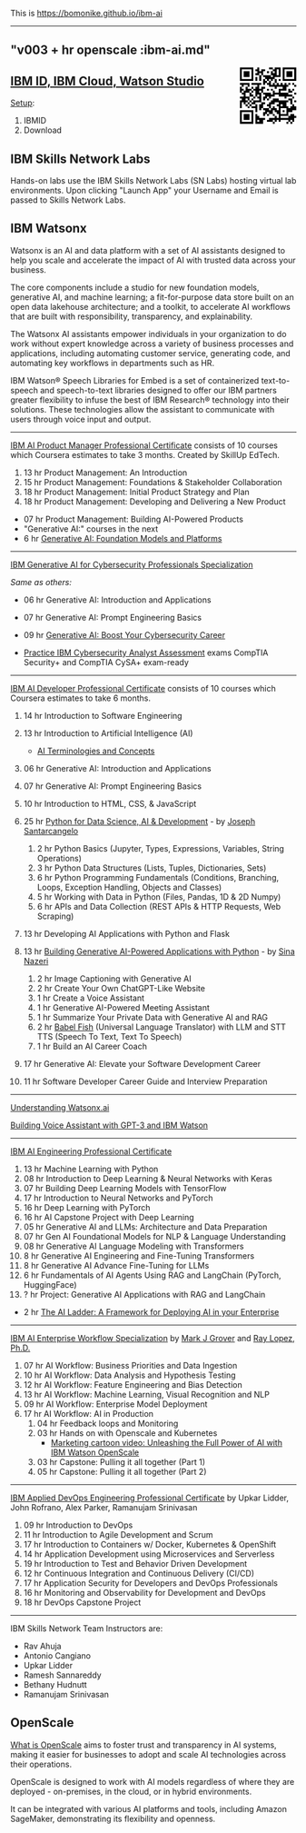 This is <a target="_blank" href="https://bomonike.github.io/ibm-ai/">https://bomonike.github.io/ibm-ai</a>

---
 "v003 + hr openscale :ibm-ai.md"
---

<a target="_blank" href="https://bomonike.github.io/ibm-ai"><img align="right" width="100" height="100" alt="ibm-ai.png" src="https://github.com/bomonike/bomonike.github.io/blob/master/images/ibm-ai.png?raw=true" />

## IBM ID, IBM Cloud, Watson Studio

<a target="_blank" href="https://www.coursera.org/videos/ibm-ai-workflow-business-priorities-data-ingestion/rBnH2?query=ibm&page=7&sortBy=BEST_MATCH&authProvider=mckinsey&source=search">Setup</a>:

1. IBMID
1. Download

## IBM Skills Network Labs

Hands-on labs use the IBM Skills Network Labs (SN Labs)</a> hosting virtual lab environments.
Upon clicking "Launch App" your Username and Email is passed to Skills Network Labs.

## IBM Watsonx

Watsonx is an AI and data platform with a set of AI assistants designed to help you scale and accelerate the impact of AI with trusted data across your business.

The core components include a studio for new foundation models, generative AI, and machine learning; a fit-for-purpose data store built on an open data lakehouse architecture; and a toolkit, to accelerate AI workflows that are built with responsibility, transparency, and explainability.

The Watsonx AI assistants empower individuals in your organization to do work without expert knowledge across a variety of business processes and applications, including automating customer service, generating code, and automating key workflows in departments such as HR.

IBM Watson® Speech Libraries for Embed is a set of containerized text-to-speech and speech-to-text libraries designed to offer our IBM partners greater flexibility to infuse the best of IBM Research® technology into their solutions. These technologies allow the assistant to communicate with users through voice input and output.


<hr />

<a target="_blank" href="https://www.coursera.org/programs/mckinsey-learning-program-uedvm/professional-certificates/ibm-ai-product-manager?authProvider=mckinsey&source=search">IBM AI Product Manager Professional Certificate</a>
consists of 10 courses which Coursera estimates to take 3 months.
Created by SkillUp EdTech.

1. 13 hr Product Management: An Introduction
2. 15 hr Product Management: Foundations & Stakeholder Collaboration
3. 18 hr Product Management: Initial Product Strategy and Plan
4. 18 hr Product Management: Developing and Delivering a New Product
*  07 hr Product Management: Building AI-Powered Products
* "Generative AI:" courses in the next
* 6 hr <a target="_blank" href="https://www.coursera.org/programs/mckinsey-learning-program-uedvm/learn/generative-ai-foundation-models-and-platforms?specialization=ibm-ai-product-manager">Generative AI: Foundation Models and Platforms</a>



<hr />

<a target="_blank" href="https://www.coursera.org/programs/mckinsey-learning-program-uedvm/specializations/generative-ai-for-cybersecurity-professionals?source=search">IBM Generative AI for Cybersecurity Professionals Specialization</a>

<em>Same as others:</em>
* 06 hr Generative AI: Introduction and Applications
* 07 hr Generative AI: Prompt Engineering Basics

* 09 hr <a target="_blank" href="https://www.coursera.org/programs/mckinsey-learning-program-uedvm/learn/generative-ai-boost-your-cybersecurity-career?specialization=generative-ai-for-cybersecurity-professionals">Generative AI: Boost Your Cybersecurity Career</a>

* <a target="_blank" href="https://www.coursera.org/programs/mckinsey-learning-program-uedvm/learn/ibm-cybersecurity-analyst-assessment?authProvider=mckinsey&source=search">Practice IBM Cybersecurity Analyst Assessment</a> exams CompTIA Security+ and CompTIA CySA+ exam-ready


<hr />

<a target="_blank" href="https://www.coursera.org/programs/mckinsey-learning-program-uedvm/professional-certificates/applied-artifical-intelligence-ibm-watson-ai?authProvider=mckinsey&source=search">IBM AI Developer Professional Certificate</a>
consists of 10 courses which Coursera estimates to take 6 months.

1. 14 hr Introduction to Software Engineering
2. 13 hr Introduction to Artificial Intelligence (AI)
   * <a target="_blank" href="https://www.coursera.org/videos/introduction-to-ai/EthVC?query=ai%20&source=search">AI Terminologies and Concepts</a>

3. 06 hr Generative AI: Introduction and Applications
4. 07 hr Generative AI: Prompt Engineering Basics

5. 10 hr Introduction to HTML, CSS, & JavaScript

6. 25 hr <a target="_blank" href="https://www.coursera.org/programs/mckinsey-learning-program-uedvm/learn/python-for-applied-data-science-ai?authProvider=mckinsey&source=search">Python for Data Science, AI & Development</a> - by <a target="_blank" href="https://www.linkedin.com/in/joseph-s-50398b136/">Joseph Santarcangelo</a>
    1. 2 hr Python Basics (Jupyter, Types, Expressions, Variables, String Operations)
    2. 3 hr Python Data Structures (Lists, Tuples, Dictionaries, Sets)
    3. 6 hr Python Programming Fundamentals (Conditions, Branching, Loops, Exception Handling, Objects and Classes)
    4. 5 hr Working with Data in Python (Files, Pandas, 1D & 2D Numpy)
    5. 6 hr APIs and Data Collection (REST APIs & HTTP Requests, Web Scraping)

7. 13 hr Developing AI Applications with Python and Flask


   <a name="BuildingAIPython"></a>

8. 13 hr <a target="_blank" href="https://www.coursera.org/programs/mckinsey-learning-program-uedvm/learn/building-gen-ai-powered-applications?authProvider=mckinsey&source=search">Building Generative AI-Powered Applications with Python</a> - by <a target="_blank" href="https://www.linkedin.com/in/sina-nazeri/">Sina Nazeri</a>
    1. 2 hr Image Captioning with Generative AI
    2. 2 hr Create Your Own ChatGPT-Like Website
    3. 1 hr Create a Voice Assistant
    4. 1 hr Generative AI-Powered Meeting Assistant
    5. 1 hr Summarize Your Private Data with Generative AI and RAG
    6. 2 hr <a target="_blank" href="https://cf-courses-data.static.labs.skills.network/IBMSkillsNetwork-GPXX0PPIEN/labs/Babel_Fish_with_LLM_STT_TTS.md.html">Babel Fish</a> (Universal Language Translator) with LLM and STT TTS (Speech To Text, Text To Speech)
    7. 1 hr Build an AI Career Coach

9. 17 hr Generative AI: Elevate your Software Development Career

10. 11 hr Software Developer Career Guide and Interview Preparation

<hr />

<a target="_blank" href="https://www.coursera.org/videos/building-gen-ai-powered-applications/3isJg?query=ibm&page=8&sortBy=BEST_MATCH&authProvider=mckinsey&source=search">Understanding Watsonx.ai</a>

<a target="_blank" href="https://www.coursera.org/videos/building-gen-ai-powered-applications/TnWsO?query=ibm&page=8&sortBy=BEST_MATCH&authProvider=mckinsey&source=search">Building Voice Assistant with GPT-3 and IBM Watson</a>


<hr />

<a target="_blank" href="https://www.coursera.org/programs/mckinsey-learning-program-uedvm/professional-certificates/ai-engineer?authProvider=mckinsey&source=search">IBM AI Engineering Professional Certificate</a>

1. 13 hr Machine Learning with Python
2. 08 hr Introduction to Deep Learning & Neural Networks with Keras
3. 07 hr Building Deep Learning Models with TensorFlow
4. 17 hr Introduction to Neural Networks and PyTorch
5. 16 hr Deep Learning with PyTorch
6. 16 hr AI Capstone Project with Deep Learning
7. 05 hr Generative AI and LLMs: Architecture and Data Preparation
8. 07 hr Gen AI Foundational Models for NLP & Language Understanding
9. 08 hr Generative AI Language Modeling with Transformers
10. 8 hr Generative AI Engineering and Fine-Tuning Transformers
11. 8 hr Generative AI Advance Fine-Tuning for LLMs
12. 6 hr Fundamentals of AI Agents Using RAG and LangChain (PyTorch, HuggingFace)
13. ? hr Project: Generative AI Applications with RAG and LangChain


* 2 hr <a target="_blank" href="https://www.coursera.org/programs/mckinsey-learning-program-uedvm/learn/ibm-ai-ladder-framework?specialization=ibm-ai-foundations-for-business">The AI Ladder: A Framework for Deploying AI in your Enterprise</a>


<hr />

<a target="_blank" href="https://www.coursera.org/programs/mckinsey-learning-program-uedvm/specializations/ibm-ai-workflow?authProvider=mckinsey&source=search">IBM AI Enterprise Workflow Specialization</a>
by <a target="_blank" href="https://www.linkedin.com/in/markjgrover/">Mark J Grover</a> and
<a target="_blank" href="https://www.linkedin.com/in/raylopez/">Ray Lopez, Ph.D.</a>

1. 07 hr AI Workflow: Business Priorities and Data Ingestion
2. 10 hr AI Workflow: Data Analysis and Hypothesis Testing
3. 12 hr AI Workflow: Feature Engineering and Bias Detection
4. 13 hr AI Workflow: Machine Learning, Visual Recognition and NLP
5. 09 hr AI Workflow: Enterprise Model Deployment
6. 17 hr AI Workflow: AI in Production
    1. 04 hr Feedback loops and Monitoring
    2. 03 hr Hands on with Openscale and Kubernetes
       * <a target="_blank" href="https://www.coursera.org/videos/ibm-ai-workflow-ai-production/uVr0I?query=ibm&page=9&sortBy=BEST_MATCH&authProvider=mckinsey&source=search">Marketing cartoon video: Unleashing the Full Power of AI with IBM Watson OpenScale</a>
    3. 03 hr Capstone: Pulling it all together (Part 1)
    4. 05 hr Capstone: Pulling it all together (Part 2)


<hr />

<a target="_blank" href="https://www.coursera.org/programs/mckinsey-learning-program-uedvm/professional-certificates/ibm-applied-devops-engineering?authProvider=mckinsey&source=search">IBM Applied DevOps Engineering Professional Certificate</a>
by Upkar Lidder, John Rofrano, Alex Parker, Ramanujam Srinivasan

1. 09 hr Introduction to DevOps
2. 11 hr Introduction to Agile Development and Scrum
3. 17 hr Introduction to Containers w/ Docker, Kubernetes & OpenShift
4. 14 hr Application Development using Microservices and Serverless
5. 19 hr Introduction to Test and Behavior Driven Development
6. 12 hr Continuous Integration and Continuous Delivery (CI/CD)
7. 17 hr Application Security for Developers and DevOps Professionals
8. 16 hr Monitoring and Observability for Development and DevOps
9. 18 hr DevOps Capstone Project


<hr />

IBM Skills Network Team Instructors are:
* Rav Ahuja
* Antonio Cangiano
* Upkar Lidder
* Ramesh Sannareddy
* Bethany Hudnutt
* Ramanujam Srinivasan


## OpenScale

<a target="_blank" href="https://www.perplexity.ai/search/what-is-openscale-VxyaD9GeTp68roEc14.VAg">What is OpenScale</a>
aims to foster trust and transparency in AI systems, making it easier for businesses to adopt and scale AI technologies across their operations.

OpenScale is designed to work with AI models regardless of where they are deployed - on-premises, in the cloud, or in hybrid environments.

It can be integrated with various AI platforms and tools, including Amazon SageMaker, demonstrating its flexibility and openness.




